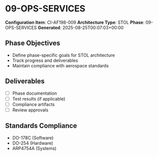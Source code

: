 # 09-OPS-SERVICES

**Configuration Item**: CI-AF198-009
**Architecture Type**: STOL
**Phase**: 09-OPS-SERVICES
**Generated**: 2025-08-25T00:07:03+00:00

## Phase Objectives
- Define phase-specific goals for STOL architecture
- Track progress and deliverables
- Maintain compliance with aerospace standards

## Deliverables
- [ ] Phase documentation
- [ ] Test results (if applicable)
- [ ] Compliance artifacts
- [ ] Review approvals

## Standards Compliance
- DO-178C (Software)
- DO-254 (Hardware)
- ARP4754A (Systems)
